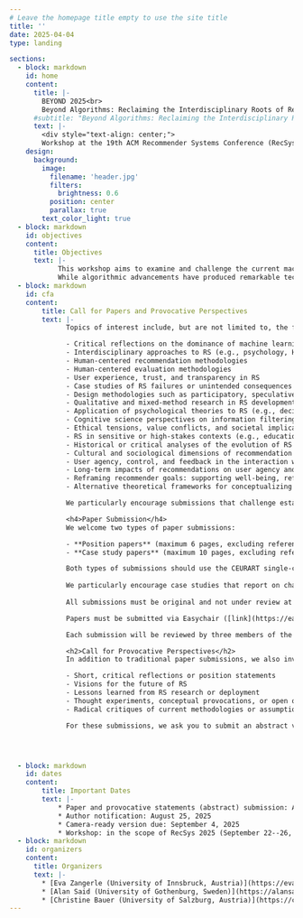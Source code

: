 ```yaml
---
# Leave the homepage title empty to use the site title
title: ''
date: 2025-04-04
type: landing

sections:
  - block: markdown
    id: home
    content:
      title: |-
        BEYOND 2025<br>
        Beyond Algorithms: Reclaiming the Interdisciplinary Roots of Recommender Systems
      #subtitle: "Beyond Algorithms: Reclaiming the Interdisciplinary Roots of Recommender Systems"
      text: |-
        <div style="text-align: center;">
        Workshop at the 19th ACM Recommender Systems Conference (RecSys 2025) in Prague, Czech Republic
    design:
      background:
        image:
          filename: 'header.jpg'
          filters:
            brightness: 0.6
          position: center
          parallax: true
        text_color_light: true
  - block: markdown
    id: objectives
    content:
      title: Objectives
      text: |-
            This workshop aims to examine and challenge the current machine learning dominance in recommender systems research by reconnecting the field with its interdisciplinary origins. 
            While algorithmic advancements have produced remarkable technical progress, the field has gradually narrowed its methodological diversity, potentially overlooking crucial psychological, design, and human-centered dimensions that were foundational to early recommender systems research.
  - block: markdown
    id: cfa
    content:
        title: Call for Papers and Provocative Perspectives
        text: |-
              Topics of interest include, but are not limited to, the following topics that help reconnect modern algorithmic approaches with the psychological, design, and human-centered dimensions that characterized early research in this field, creating a more holistic and interdisciplinary approach to recommender systems (RS):

              - Critical reflections on the dominance of machine learning in RS research
              - Interdisciplinary approaches to RS (e.g., psychology, HCI, design, sociology, cognitive science, STS, computational social science)
              - Human-centered recommendation methodologies
              - Human-centered evaluation methodologies
              - User experience, trust, and transparency in RS
              - Case studies of RS failures or unintended consequences in real-world applications
              - Design methodologies such as participatory, speculative, or value-sensitive design
              - Qualitative and mixed-method research in RS development, evaluation, and understanding recommendation needs
              - Application of psychological theories to RS (e.g., decision-making, motivation, affect, personality, autonomy)
              - Cognitive science perspectives on information filtering and discovery
              - Ethical tensions, value conflicts, and societal implications of RS
              - RS in sensitive or high-stakes contexts (e.g., education, healthcare, mental health)
              - Historical or critical analyses of the evolution of RS research
              - Cultural and sociological dimensions of recommendation
              - User agency, control, and feedback in the interaction with RS
              - Long-term impacts of recommendations on user agency and preference development
              - Reframing recommender goals: supporting well-being, reflection, or empowerment
              - Alternative theoretical frameworks for conceptualizing the recommendation problem

              We particularly encourage submissions that challenge established paradigms, highlight methodological diversity, or bring underrepresented perspectives into the conversation.

              <h4>Paper Submission</h4>
              We welcome two types of paper submissions:

              - **Position papers** (maximum 6 pages, excluding references)
              - **Case study papers** (maximum 10 pages, excluding references)

              Both types of submissions should use the CEURART single-column template, available for download [here (ZIP)](https://ceur-ws.org/Vol-XXX/CEURART.zip) or via [Overleaf](https://www.overleaf.com/latex/templates/template-for-submissions-to-ceur-workshop-proceedings-ceur-ws-dot-org/wqyfdgftmcfw).
              
              We particularly encourage case studies that report on challenges, problems, and negative experiences, as these offer valuable insights. Such contributions can serve as a basis for rich discussions at the workshop.
              
              All submissions must be original and not under review at any other conference, workshop, or journal at the time of submission. 

              Papers must be submitted via Easychair ([link](https://easychair.org/conferences2/submissions?a=34736971)).

              Each submission will be reviewed by three members of the Program Committee through a single-anonymized peer review process. Papers will be evaluated based on quality, novelty, clarity, and relevance, with an emphasis on fostering engaging discussions at the workshop. Accepted papers will be invited for presentation during the workshop and will be published in the workshop proceedings (most likely via CEUR-WS) after the event.

              <h2>Call for Provocative Perspectives</h2>
              In addition to traditional paper submissions, we also invite provocative statements and flash talks that aim to spark discussion, challenge assumptions, or present bold ideas related to recommender systems research. These can include:

              - Short, critical reflections or position statements
              - Visions for the future of RS
              - Lessons learned from RS research or deployment
              - Thought experiments, conceptual provocations, or open questions
              - Radical critiques of current methodologies or assumptions

              For these submissions, we ask you to submit an abstract via Easychair ([link](https://easychair.org/conferences2/submissions?a=34736971)).




  - block: markdown
    id: dates
    content:
        title: Important Dates
        text: |-
            * Paper and provocative statements (abstract) submission: August 7, 2025, AoE
            * Author notification: August 25, 2025
            * Camera-ready version due: September 4, 2025
            * Workshop: in the scope of RecSys 2025 (September 22--26, 2025)
  - block: markdown
    id: organizers
    content:
      title: Organizers
      text: |-
        * [Eva Zangerle (University of Innsbruck, Austria)](https://evazangerle.at) 
        * [Alan Said (University of Gothenburg, Sweden)](https://alansaid.com)
        * [Christine Bauer (University of Salzburg, Austria)](https://christinebauer.eu/)
---
```

